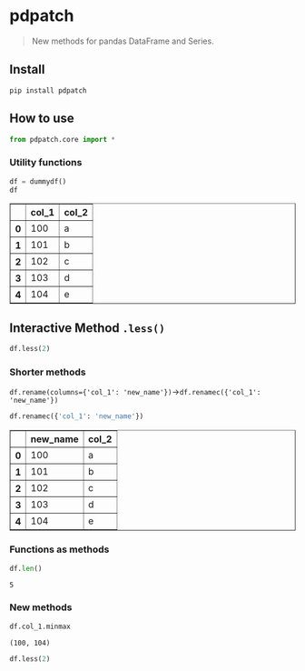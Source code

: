 # pdpatch
> New methods for pandas DataFrame and Series.


## Install

`pip install pdpatch`

## How to use

```python
from pdpatch.core import *
```

### Utility functions


```python
df = dummydf()
df
```




<div>
<style scoped>
    .dataframe tbody tr th:only-of-type {
        vertical-align: middle;
    }

    .dataframe tbody tr th {
        vertical-align: top;
    }

    .dataframe thead th {
        text-align: right;
    }
</style>
<table border="1" class="dataframe">
  <thead>
    <tr style="text-align: right;">
      <th></th>
      <th>col_1</th>
      <th>col_2</th>
    </tr>
  </thead>
  <tbody>
    <tr>
      <th>0</th>
      <td>100</td>
      <td>a</td>
    </tr>
    <tr>
      <th>1</th>
      <td>101</td>
      <td>b</td>
    </tr>
    <tr>
      <th>2</th>
      <td>102</td>
      <td>c</td>
    </tr>
    <tr>
      <th>3</th>
      <td>103</td>
      <td>d</td>
    </tr>
    <tr>
      <th>4</th>
      <td>104</td>
      <td>e</td>
    </tr>
  </tbody>
</table>
</div>



## Interactive Method `.less()`

```python
df.less(2)
```

### Shorter methods


`df.rename(columns={'col_1': 'new_name'})`->`df.renamec({'col_1': 'new_name'})`


```python
df.renamec({'col_1': 'new_name'})
```




<div>
<style scoped>
    .dataframe tbody tr th:only-of-type {
        vertical-align: middle;
    }

    .dataframe tbody tr th {
        vertical-align: top;
    }

    .dataframe thead th {
        text-align: right;
    }
</style>
<table border="1" class="dataframe">
  <thead>
    <tr style="text-align: right;">
      <th></th>
      <th>new_name</th>
      <th>col_2</th>
    </tr>
  </thead>
  <tbody>
    <tr>
      <th>0</th>
      <td>100</td>
      <td>a</td>
    </tr>
    <tr>
      <th>1</th>
      <td>101</td>
      <td>b</td>
    </tr>
    <tr>
      <th>2</th>
      <td>102</td>
      <td>c</td>
    </tr>
    <tr>
      <th>3</th>
      <td>103</td>
      <td>d</td>
    </tr>
    <tr>
      <th>4</th>
      <td>104</td>
      <td>e</td>
    </tr>
  </tbody>
</table>
</div>



### Functions as methods



```python
df.len()
```




    5



### New methods



```python
df.col_1.minmax

```




    (100, 104)



```python
df.less(2)
```
